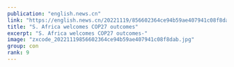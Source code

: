```yaml
---
publication: "english.news.cn"
link: "https://english.news.cn/20221119/856602364ce94b59ae407941c08f8dab/c.html"
title: "S. Africa welcomes COP27 outcomes"
excerpt: "S. Africa welcomes COP27 outcomes-"
image: "zxcode_20221119856602364ce94b59ae407941c08f8dab.jpg"
group: con
rank: 9
---
```


